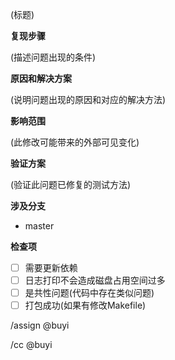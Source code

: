 (标题)

**复现步骤**

(描述问题出现的条件)

**原因和解决方案**

(说明问题出现的原因和对应的解决方法)

**影响范围**

(此修改可能带来的外部可见变化)

**验证方案**

(验证此问题已修复的测试方法)

**涉及分支**

* master

**检查项**

- [ ] 需要更新依赖
- [ ] 日志打印不会造成磁盘占用空间过多
- [ ] 是共性问题(代码中存在类似问题)
- [ ] 打包成功(如果有修改Makefile)

/assign @buyi

/cc @buyi
